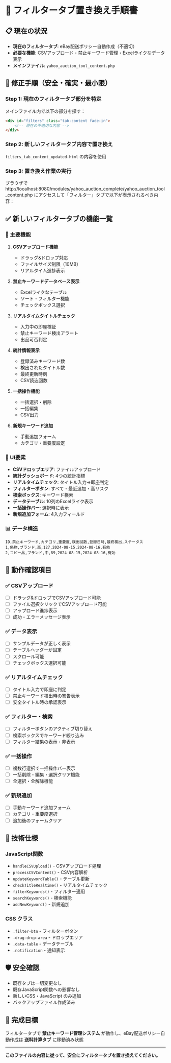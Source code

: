 # 🔄 フィルタータブ置き換え手順書

## 📋 現在の状況
- **現在のフィルタータブ**: eBay配送ポリシー自動作成（不適切）
- **必要な機能**: CSVアップロード・禁止キーワード管理・Excelライクなデータ表示
- **メインファイル**: `yahoo_auction_tool_content.php`

## 🎯 修正手順（安全・確実・最小限）

### Step 1: 現在のフィルタータブ部分を特定
メインファイル内で以下の部分を探す：
```html
<div id="filters" class="tab-content fade-in">
    <!-- 現在の不適切な内容 -->
</div>
```

### Step 2: 新しいフィルタータブ内容で置き換え
`filters_tab_content_updated.html` の内容を使用

### Step 3: 置き換え作業の実行

ブラウザで http://localhost:8080/modules/yahoo_auction_complete/yahoo_auction_tool_content.php にアクセスして「フィルター」タブで以下が表示されるべき内容：

## ✅ 新しいフィルタータブの機能一覧

### 🔧 主要機能
1. **CSVアップロード機能**
   - ドラッグ&ドロップ対応
   - ファイルサイズ制限（10MB）
   - リアルタイム進捗表示

2. **禁止キーワードデータベース表示**
   - Excelライクなテーブル
   - ソート・フィルター機能
   - チェックボックス選択

3. **リアルタイムタイトルチェック**
   - 入力中の即座検証
   - 禁止キーワード検出アラート
   - 出品可否判定

4. **統計情報表示**
   - 登録済みキーワード数
   - 検出されたタイトル数
   - 最終更新時刻
   - CSV読込回数

5. **一括操作機能**
   - 一括選択・削除
   - 一括編集
   - CSV出力

6. **新規キーワード追加**
   - 手動追加フォーム
   - カテゴリ・重要度設定

### 🎨 UI要素
- **CSVドロップエリア**: ファイルアップロード
- **統計ダッシュボード**: 4つの統計指標
- **リアルタイムチェック**: タイトル入力→即座判定
- **フィルターボタン**: すべて・最近追加・高リスク
- **検索ボックス**: キーワード検索
- **データテーブル**: 10列のExcelライク表示
- **一括操作バー**: 選択時に表示
- **新規追加フォーム**: 4入力フィールド

### 📊 データ構造
```csv
ID,禁止キーワード,カテゴリ,重要度,検出回数,登録日時,最終検出,ステータス
1,偽物,ブランド,高,127,2024-08-15,2024-08-16,有効
2,コピー品,ブランド,中,89,2024-08-15,2024-08-16,有効
```

## 🚀 動作確認項目

### ✅ CSVアップロード
- [ ] ドラッグ&ドロップでCSVアップロード可能
- [ ] ファイル選択クリックでCSVアップロード可能
- [ ] アップロード進捗表示
- [ ] 成功・エラーメッセージ表示

### ✅ データ表示
- [ ] サンプルデータが正しく表示
- [ ] テーブルヘッダーが固定
- [ ] スクロール可能
- [ ] チェックボックス選択可能

### ✅ リアルタイムチェック
- [ ] タイトル入力で即座に判定
- [ ] 禁止キーワード検出時の警告表示
- [ ] 安全タイトル時の承認表示

### ✅ フィルター・検索
- [ ] フィルターボタンのアクティブ切り替え
- [ ] 検索ボックスでキーワード絞り込み
- [ ] フィルター結果の表示・非表示

### ✅ 一括操作
- [ ] 複数行選択で一括操作バー表示
- [ ] 一括削除・編集・選択クリア機能
- [ ] 全選択・全解除機能

### ✅ 新規追加
- [ ] 手動キーワード追加フォーム
- [ ] カテゴリ・重要度選択
- [ ] 追加後のフォームクリア

## 📝 技術仕様

### JavaScript関数
- `handleCSVUpload()` - CSVアップロード処理
- `processCSVContent()` - CSV内容解析
- `updateKeywordTable()` - テーブル更新
- `checkTitleRealtime()` - リアルタイムチェック
- `filterKeywords()` - フィルター適用
- `searchKeywords()` - 検索機能
- `addNewKeyword()` - 新規追加

### CSS クラス
- `.filter-btn` - フィルターボタン
- `.drag-drop-area` - ドロップエリア
- `.data-table` - データテーブル
- `.notification` - 通知表示

## 🛡️ 安全確認
- 既存タブは一切変更なし
- 既存JavaScript関数への影響なし
- 新しいCSS・JavaScript のみ追加
- バックアップファイル作成済み

## 🎉 完成目標
フィルタータブで **禁止キーワード管理システム** が動作し、eBay配送ポリシー自動作成は **送料計算タブ** に移動済み状態

---

**このファイルの内容に従って、安全にフィルタータブを置き換えてください。**